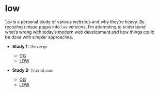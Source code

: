 # low

`low` is a personal study of various websites and why they’re heavy. By recoding unique pages into `low` versions, I’m attempting to understand what’s wrong with today’s modern web development and how things could be done with simpler approaches.

* **Study 1:** `theverge`
	- [OG](/theverge/og/)
	- [LOW](/theverge/low/)

* **Study 2:** `friend.com`
	- [OG](/friend/og/)
	- [LOW](/friend/low/)
